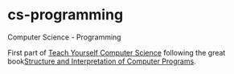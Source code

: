 # cs-programming

Computer Science - Programming

First part of [Teach Yourself Computer Science](https://teachyourselfcs.com/) following the great book[Structure and Interpretation of Computer Programs](https://mitpress.mit.edu/sites/default/files/sicp/full-text/book/book.html).
